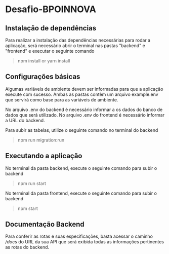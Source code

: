 # Desafio-BPOINNOVA

## Instalação de dependências

Para realizar a instalação das dependências necessárias para rodar a aplicação, será necessário abrir o terminal nas pastas "backend" e "frontend"
e executar o seguinte comando

>npm install or yarn install

## Configurações básicas

Algumas variáveis de ambiente devem ser informadas para que a aplicação execute com sucesso.
Ambas as pastas contêm um arquivo example.env que servirá como base para as variáveis de ambiente.

No arquivo .env do backend é necessário informar a os dados do banco de dados que será utilizado.
No arquivo .env do frontend é necessário informar a URL do backend.

Para subir as tabelas, utilize o seguinte comando no terminal do backend

>npm run migration:run

## Executando a aplicação

No terminal da pasta backend, execute o seguinte comando para subir o backend

>npm run start

No terminal da pasta frontend, execute o seguinte comando para subir o backend

>npm start 

## Documentação Backend

Para conferir as rotas e suas especificações, basta acessar o caminho */docs* do URL da sua API que será exibida todas as informações pertinentes as rotas do backend.

